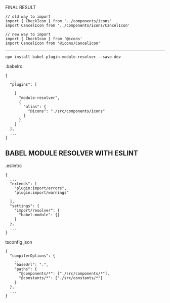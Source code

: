 FINAL RESULT

```
// old way to import
import { CheckIcon } from '../components/icons'
import CancelIcon from '../components/icons/CancelIcon'

// new way to import
import { CheckIcon } from '@icons'
import CancelIcon from '@icons/CancelIcon'
```

----- 


```
npm install babel-plugin-module-resolver --save-dev
```

.babelrc:
```
{
  ...
  "plugins": [
  
    [
      "module-resolver",
      {
        "alias": {
          "@icons": "./src/components/icons"
        }
      }
    ]
  ],
  ...
}
```





## BABEL MODULE RESOLVER WITH ESLINT
.eslintrc
```
{
  ...
  "extends": [
    "plugin:import/errors",
    "plugin:import/warnings"

  ],
  "settings": {
    "import/resolver": {
      "babel-module": {}
    }
  },
  ...
}
```


tsconfig.json
```
{
  "compilerOptions": {
    ...
    "baseUrl": ".",
    "paths": {
      "@components/*": ["./src/components/*"],
      "@constants/*": ["./src/constants/*"]
    }
  },
  ...
}
```